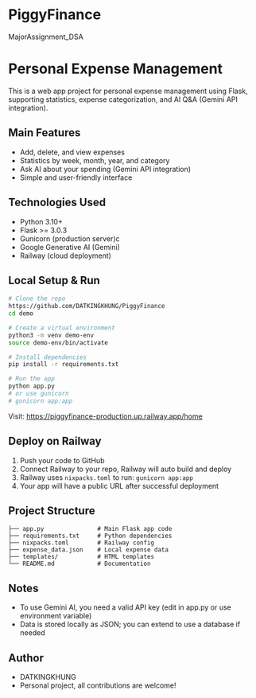 # PiggyFinance
MajorAssignment_DSA

# Personal Expense Management

This is a web app project for personal expense management using Flask, supporting statistics, expense categorization, and AI Q&A (Gemini API integration).

## Main Features
- Add, delete, and view expenses
- Statistics by week, month, year, and category
- Ask AI about your spending (Gemini API integration)
- Simple and user-friendly interface

## Technologies Used
- Python 3.10+
- Flask >= 3.0.3
- Gunicorn (production server)c
- Google Generative AI (Gemini)
- Railway (cloud deployment)

## Local Setup & Run
```bash
# Clone the repo
https://github.com/DATKINGKHUNG/PiggyFinance
cd demo

# Create a virtual environment
python3 -m venv demo-env
source demo-env/bin/activate

# Install dependencies
pip install -r requirements.txt

# Run the app
python app.py
# or use gunicorn
# gunicorn app:app
```
Visit: https://piggyfinance-production.up.railway.app/home

## Deploy on Railway
1. Push your code to GitHub
2. Connect Railway to your repo, Railway will auto build and deploy
3. Railway uses `nixpacks.toml` to run: `gunicorn app:app`
4. Your app will have a public URL after successful deployment

## Project Structure
```
├── app.py               # Main Flask app code
├── requirements.txt     # Python dependencies
├── nixpacks.toml        # Railway config
├── expense_data.json    # Local expense data
├── templates/           # HTML templates
└── README.md            # Documentation
```

## Notes
- To use Gemini AI, you need a valid API key (edit in app.py or use environment variable)
- Data is stored locally as JSON; you can extend to use a database if needed

## Author
- DATKINGKHUNG
- Personal project, all contributions are welcome! 

